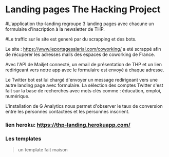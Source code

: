 # Landing pages The Hacking Project

#L'application thp-landing regroupe 3 landing pages avec chacune un formulaire d'inscription à la newsletter de THP.

#Le traffic sur le site est generé par du scrapping et des bots.

Le site : https://www.leportagesalarial.com/coworking/ a eté scrappé afin de récuperer les adresses mails des espaces de coworking de France. 

Avec l'API de Mailjet connecté, un email de présentation de THP et un lien redirigeant vers notre app avec le formulaire est envoyé à chaque adresse.

Le Twitter bot est lui chargé d'envoyer un message redirigeant vers une autre landing page avec formulaire.
La sélection des comptes Twitter s'est fait sur la base de recherches avec mots clés comme : éducation, emploi, numérique.

L'installation de G Analytics nous permet d'observer le taux de conversion entre les personnes contactées et les personnes inscrient. 




### lien heroku: https://thp-landing.herokuapp.com/



### Les templates

> un template fait maison



